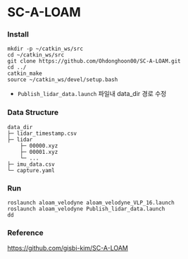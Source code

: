 # SC-A-LOAM
### Install

   
    mkdir -p ~/catkin_ws/src
    cd ~/catkin_ws/src
    git clone https://github.com/Ohdonghoon00/SC-A-LOAM.git
    cd ../
    catkin_make
    source ~/catkin_ws/devel/setup.bash
   

- `Publish_lidar_data.launch` 파일내 data_dir 경로 수정
### Data Structure

    
    data_dir
    ├─ lidar_timestamp.csv 			
    ├─ lidar	
    	├─ 00000.xyz
    	├─ 00001.xyz
    	└─ ...						
    ├─ imu_data.csv
    └─ capture.yaml
   

### Run

    
    roslaunch aloam_velodyne aloam_velodyne_VLP_16.launch
    roslaunch aloam_velodyne Publish_lidar_data.launch
    dd
 ### Reference
 https://github.com/gisbi-kim/SC-A-LOAM

